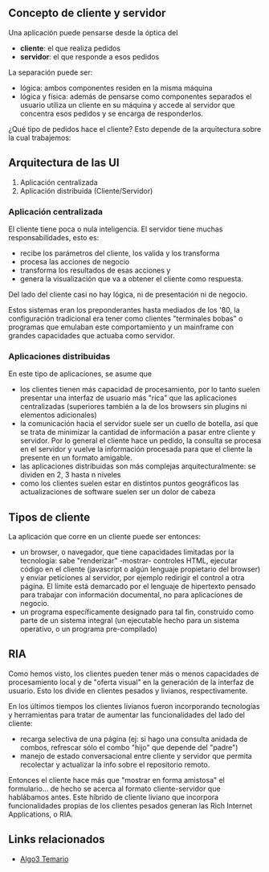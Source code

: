 Concepto de cliente y servidor
------------------------------

Una aplicación puede pensarse desde la óptica del

-   **cliente**: el que realiza pedidos
-   **servidor**: el que responde a esos pedidos

La separación puede ser:

-   lógica: ambos componentes residen en la misma máquina
-   lógica y física: además de pensarse como componentes separados el usuario utiliza un cliente en su máquina y accede al servidor que concentra esos pedidos y se encarga de responderlos.

¿Qué tipo de pedidos hace el cliente? Esto depende de la arquitectura sobre la cual trabajemos:

Arquitectura de las UI
----------------------

1.  Aplicación centralizada
2.  Aplicación distribuida (Cliente/Servidor)

### Aplicación centralizada

El cliente tiene poca o nula inteligencia. El servidor tiene muchas responsabilidades, esto es:

-   recibe los parámetros del cliente, los valida y los transforma
-   procesa las acciones de negocio
-   transforma los resultados de esas acciones y
-   genera la visualización que va a obtener el cliente como respuesta.

Del lado del cliente casi no hay lógica, ni de presentación ni de negocio.

Estos sistemas eran los preponderantes hasta mediados de los '80, la configuración tradicional era tener como clientes "terminales bobas" o programas que emulaban este comportamiento y un mainframe con grandes capacidades que actuaba como servidor.

### Aplicaciones distribuidas

En este tipo de aplicaciones, se asume que

-   los clientes tienen más capacidad de procesamiento, por lo tanto suelen presentar una interfaz de usuario más "rica" que las aplicaciones centralizadas (superiores también a la de los browsers sin plugins ni elementos adicionales)
-   la comunicación hacia el servidor suele ser un cuello de botella, así que se trata de minimizar la cantidad de información a pasar entre cliente y servidor. Por lo general el cliente hace un pedido, la consulta se procesa en el servidor y vuelve la información procesada para que el cliente la presente en un formato amigable.
-   las aplicaciones distribuidas son más complejas arquitecturalmente: se dividen en 2, 3 hasta n niveles
-   como los clientes suelen estar en distintos puntos geográficos las actualizaciones de software suelen ser un dolor de cabeza

Tipos de cliente
----------------

La aplicación que corre en un cliente puede ser entonces:

-   un browser, o navegador, que tiene capacidades limitadas por la tecnología: sabe "renderizar" -mostrar- controles HTML, ejecutar código en el cliente (javascript o algún lenguaje propietario del browser) y enviar peticiones al servidor, por ejemplo redirigir el control a otra página. El límite está demarcado por el lenguaje de hipertexto pensado para trabajar con información documental, no para aplicaciones de negocio.
-   un programa específicamente designado para tal fin, construido como parte de un sistema integral (un ejecutable hecho para un sistema operativo, o un programa pre-compilado)

RIA
---

Como hemos visto, los clientes pueden tener más o menos capacidades de procesamiento local y de "oferta visual" en la generación de la interfaz de usuario. Esto los divide en clientes pesados y livianos, respectivamente.

En los últimos tiempos los clientes livianos fueron incorporando tecnologías y herramientas para tratar de aumentar las funcionalidades del lado del cliente:

-   recarga selectiva de una página (ej: si hago una consulta anidada de combos, refrescar sólo el combo "hijo" que depende del "padre")
-   manejo de estado conversacional entre cliente y servidor que permita recolectar y actualizar la info sobre el repositorio remoto.

Entonces el cliente hace más que "mostrar en forma amistosa" el formulario... de hecho se acerca al formato cliente-servidor que hablábamos antes. Este híbrido de cliente liviano que incorpora funcionalidades propias de los clientes pesados generan las Rich Internet Applications, o RIA.

Links relacionados
------------------

-   [Algo3 Temario](algo3-temario.html)

